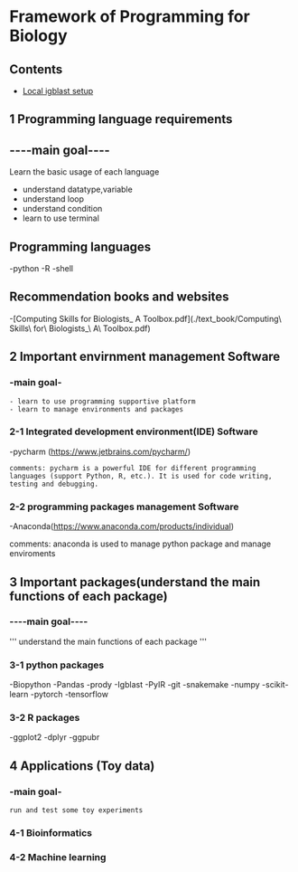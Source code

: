 # Framework of Programming for Biology

## Contents
* [Local igblast setup](#local-igblast-setup)   



## 1 Programming language requirements
## ----main goal----
Learn the basic usage of each language
- understand datatype,variable
- understand loop
- understand condition
- learn to use terminal

## Programming languages

-python
-R
-shell

## Recommendation books and websites
-[Computing Skills for Biologists_ A Toolbox.pdf](./text_book/Computing\ Skills\ for\ Biologists\_\ A\ Toolbox\.pdf)

## 2 Important envirnment management Software
### -main goal-
```
- learn to use programming supportive platform
- learn to manage environments and packages
```
### 2-1 Integrated development environment(IDE) Software

-pycharm (https://www.jetbrains.com/pycharm/)
```
comments: pycharm is a powerful IDE for different programming languages (support Python, R, etc.). It is used for code writing, testing and debugging.
```
### 2-2 programming packages management Software

-Anaconda(https://www.anaconda.com/products/individual)

comments: anaconda is used to manage python package and manage enviroments

## 3 Important packages(understand the main functions of each package)
### ----main goal----
'''
understand the main functions of each package
'''
### 3-1 python packages

-Biopython
-Pandas
-prody
-Igblast
-PyIR
-git
-snakemake
-numpy
-scikit-learn
-pytorch
-tensorflow


### 3-2 R packages

-ggplot2
-dplyr
-ggpubr


## 4 Applications (Toy data)
### -main goal-
```
run and test some toy experiments
```
### 4-1 Bioinformatics
### 4-2 Machine learning
